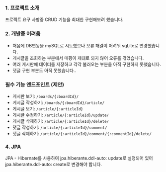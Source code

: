 ### 1. 프로젝트 소개
프로젝트 요구 사항중 CRUD 기능을 최대한 구현해보려 했습니다.

### 2. 개발중 어려움
- 처음에 DB연동을 mySQL로 시도했으나 오류 해결이 어려워 sqLite로 변경했습니다.
- 게시글을 조회하는 부분에서 매핑이 제대로 되지 않어 오류를 겪었습니다.
- 여러 게시판에 데이터를 저장하고 각각 불러오는 부분을 아직 구현하지 못했습니다.
- 댓글 구현 부분도 아직 못했습니다..

### 필수 기능 엔드포인트 (제안)

- 게시판 보기: `/boards/{:boardId}/`
- 게시글 작성하기: `/boards/{:boardId}/article/`
- 게시글 보기: `/article/{:articleId}`
- 게시글 수정하기: `/article/{:articleId}/update/`
- 게시글 삭제하기: `/article/{:articleId}/delete/`
- 댓글 작성하기: `/article/{:articleId}/comment/`
- 댓글 삭제하기: `/article/{:articleId}/comment/{:commentId}/delete/`

### 4. JPA
JPA - Hibernate를 사용하여 jpa.hiberante.ddl-auto: update로 설정되어 있어
jpa.hiberante.ddl-auto: create로 변경해야 합니다.